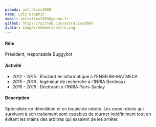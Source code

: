 ```yaml
---
pseudo: astralien3000
name: Loïc Dauphin
email: astralien3000@yahoo.fr
github: https://github.com/astralien3000
avatar: images/members/astra.png
---
```


#### Rôle

Président, responsable Buggybot

#### Activité

- *2012 - 2015* : Étudiant en informatique à l'ENSEIRB-MATMECA
- *2015 - 2016* : Ingénieur de recherche à l'INRIA Bordeaux
- *2016 - 2019* : Doctorant à l'INRIA Paris-Saclay

#### Description

Spécialiste en démolition et en toupie de robots.
Les rares robots qui survivent à son traitement sont capables de tourner indéfiniment tout en évitant les mains des arbitres qui essaient de les arrêter.
